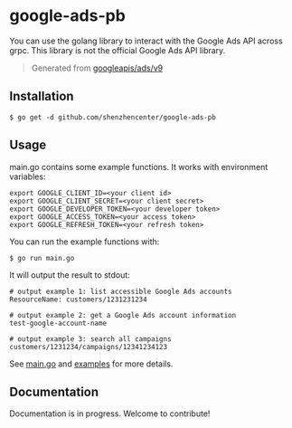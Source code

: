 # google-ads-pb

You can use the golang library to interact with the Google Ads API across grpc. This library is not the official Google Ads API library.

> Generated from [googleapis/ads/v9](https://github.com/googleapis/googleapis/tree/master/google/ads/googleads/v9)

## Installation

```
$ go get -d github.com/shenzhencenter/google-ads-pb
```

## Usage

main.go contains some example functions. It works with environment variables:

```
export GOOGLE_CLIENT_ID=<your client id>
export GOOGLE_CLIENT_SECRET=<your client secret>
export GOOGLE_DEVELOPER_TOKEN=<your developer token>
export GOOGLE_ACCESS_TOKEN=<your access token>
export GOOGLE_REFRESH_TOKEN=<your refresh token>
```

You can run the example functions with:

```
$ go run main.go
```

It will output the result to stdout:

```
# output example 1: list accessible Google Ads accounts
ResourceName: customers/1231231234

# output example 2: get a Google Ads account information
test-google-account-name

# output example 3: search all campaigns
customers/1231234/campaigns/12341234123
```

See [main.go](https://github.com/shenzhencenter/google-ads-pb/blob/main/main.go) and [examples](https://github.com/shenzhencenter/google-ads-pb/tree/main/examples) for more details.

## Documentation

Documentation is in progress. Welcome to contribute!
